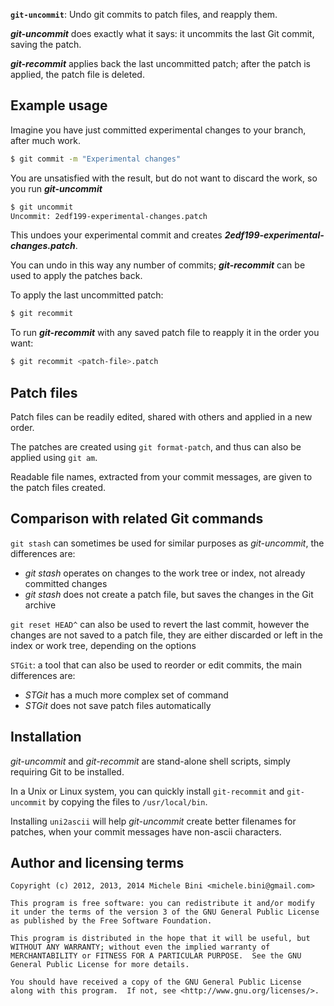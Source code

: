 <b><code>git-uncommit</code></b>: Undo git commits to patch files, and reapply them.

<b><i>git-uncommit</i></b> does exactly what it says: it uncommits the last Git commit, saving the patch.

<b><i>git-recommit</i></b> applies back the last uncommitted patch; after the patch is applied, the patch file is deleted.

## Example usage

Imagine you have just committed experimental changes to your branch, after much work.

````sh
$ git commit -m "Experimental changes"
````

You are unsatisfied with the result, but do not want to discard the work, so you run <b><i>git-uncommit</i></b>


````sh
$ git uncommit
Uncommit: 2edf199-experimental-changes.patch
````

This undoes your experimental commit and creates <b><i>2edf199-experimental-changes.patch</i></b>.

You can undo in this way any number of commits; <b><i>git-recommit</i></b> can be used to apply the patches back.

To apply the last uncommitted patch:


````sh
$ git recommit
````

To run <b><i>git-recommit</i></b> with any saved patch file to reapply it in the order you want:

````sh
$ git recommit <patch-file>.patch
````

## Patch files

Patch files can be readily edited, shared with others and applied in a new order.

The patches are created using ```git format-patch```, and thus can also be applied using ```git am```.

Readable file names, extracted from your commit messages, are given to the patch files created.

## Comparison with related Git commands

```git stash``` can sometimes be used for similar purposes as <i>git-uncommit</i>, the differences are:
* <i>git stash</i> operates on changes to the work tree or index, not already committed changes
* <i>git stash</i> does not create a patch file, but saves the changes in the Git archive

```git reset HEAD^``` can also be used to revert the last commit, however the changes are not saved to a patch file, they are either discarded or left in the index or work tree, depending on the options

```STGit```: a tool that can also be used to reorder or edit commits, the main differences are:
* <i>STGit</i> has a much more complex set of command
* <i>STGit</i> does not save patch files automatically

## Installation

<i>git-uncommit</i> and <i>git-recommit</i> are stand-alone shell scripts, simply requiring Git to be installed.

In a Unix or Linux system, you can quickly install ```git-recommit``` and ```git-uncommit``` by copying the files to ```/usr/local/bin```.

Installing ```uni2ascii``` will help <i>git-uncommit</i> create better filenames for patches, when your commit messages have non-ascii characters.

## Author and licensing terms

````
Copyright (c) 2012, 2013, 2014 Michele Bini <michele.bini@gmail.com>

This program is free software: you can redistribute it and/or modify
it under the terms of the version 3 of the GNU General Public License
as published by the Free Software Foundation.

This program is distributed in the hope that it will be useful, but
WITHOUT ANY WARRANTY; without even the implied warranty of
MERCHANTABILITY or FITNESS FOR A PARTICULAR PURPOSE.  See the GNU
General Public License for more details.

You should have received a copy of the GNU General Public License
along with this program.  If not, see <http://www.gnu.org/licenses/>.
````
